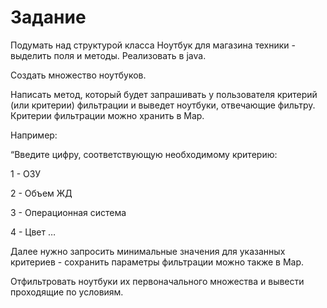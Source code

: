 # Задание

Подумать над структурой класса Ноутбук для магазина техники - выделить поля и
методы. 
Реализовать в java.

Создать множество ноутбуков.

Написать метод, который будет запрашивать у пользователя критерий (или критерии)
фильтрации и выведет ноутбуки, отвечающие фильтру. Критерии фильтрации можно
хранить в Map. 

Например:

“Введите цифру, соответствующую необходимому критерию:

1 - ОЗУ

2 - Объем ЖД

3 - Операционная система

4 - Цвет …

Далее нужно запросить минимальные значения для указанных критериев - сохранить
параметры фильтрации можно также в Map.

Отфильтровать ноутбуки их первоначального множества и вывести проходящие по
условиям.
